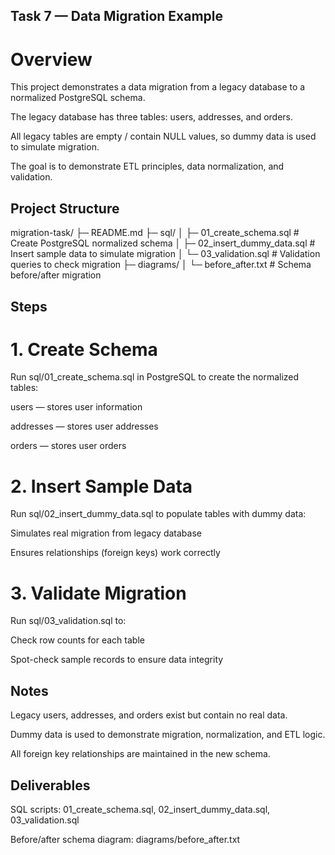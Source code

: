 ## Task 7 — Data Migration Example

# Overview

This project demonstrates a data migration from a legacy database to a normalized PostgreSQL schema.

The legacy database has three tables: users, addresses, and orders.

All legacy tables are empty / contain NULL values, so dummy data is used to simulate migration.

The goal is to demonstrate ETL principles, data normalization, and validation.

## Project Structure
migration-task/
├─ README.md
├─ sql/
│  ├─ 01_create_schema.sql       # Create PostgreSQL normalized schema
│  ├─ 02_insert_dummy_data.sql   # Insert sample data to simulate migration
│  └─ 03_validation.sql          # Validation queries to check migration
├─ diagrams/
│  └─ before_after.txt           # Schema before/after migration

## Steps
# 1. Create Schema

Run sql/01_create_schema.sql in PostgreSQL to create the normalized tables:

users — stores user information

addresses — stores user addresses

orders — stores user orders

# 2. Insert Sample Data

Run sql/02_insert_dummy_data.sql to populate tables with dummy data:

Simulates real migration from legacy database

Ensures relationships (foreign keys) work correctly

# 3. Validate Migration

Run sql/03_validation.sql to:

Check row counts for each table

Spot-check sample records to ensure data integrity

## Notes

Legacy users, addresses, and orders exist but contain no real data.

Dummy data is used to demonstrate migration, normalization, and ETL logic.

All foreign key relationships are maintained in the new schema.


## Deliverables

SQL scripts: 01_create_schema.sql, 02_insert_dummy_data.sql, 03_validation.sql

Before/after schema diagram: diagrams/before_after.txt
